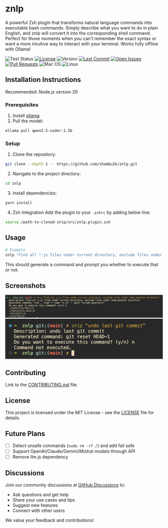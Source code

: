 # znlp
A powerful Zsh plugin that transforms natural language commands into executable bash commands. Simply describe what you want to do in plain English, and znlp will convert it into the corresponding shell command. Perfect for those moments when you can't remember the exact syntax or want a more intuitive way to interact with your terminal.
Works fully offline with Ollama!

![Test Status](https://github.com/shambu2k/znlp/actions/workflows/tests.yml/badge.svg)
[![License](https://img.shields.io/badge/license-MIT-blue)](LICENSE)
![Version](https://img.shields.io/badge/version-1.0.0-blue)
[![Last Commit](https://img.shields.io/github/last-commit/shambu2k/znlp)](https://github.com/shambu2k/znlp/commits/main/)
[![Open Issues](https://img.shields.io/github/issues/shambu2k/znlp)](https://github.com/shambu2k/znlp/issues)
[![Pull Requests](https://img.shields.io/github/issues-pr/shambu2k/znlp)](https://github.com/shambu2k/znlp/pulls)
![Mac OS](https://img.shields.io/badge/mac%20os-000000?style=for-the-badge&logo=apple&logoColor=white)
![Linux](https://img.shields.io/badge/Linux-FCC624?style=for-the-badge&logo=linux&logoColor=black)

<!-- ## Table of Contents
- [Installation Instructions](#installation-instructions)
- [Usage](#usage)
- [Features](#features)
- [Screenshots](#screenshots)
- [Contributing](#contributing)
- [License](#license)
- [Acknowledgements](#acknowledgements)
- [Future Plans](#future-plans) -->

## Installation Instructions

Recommended: Node.js version 20

### Prerequisites
1. Install [ollama](https://ollama.com/download)
2. Pull the model:
```bash
ollama pull qwen2.5-coder:1.5b
```

### Setup
1. Clone the repository:
```bash
git clone --depth 1 -- https://github.com/shambu2k/znlp.git
```

2. Navigate to the project directory:
```bash
cd znlp
```

3. Install dependencies:
```bash
yarn install
```

4. Zsh Integration
Add the plugin to your `.zshrc` by adding below line:
```bash
source /path-to-cloned-znlp/src/znlp.plugin.zsh
```

## Usage
```bash
# Example
znlp "Find all *.js files under current directory, exclude files under node_modules directory"
```
This should generate a command and prompt you whether to execute that or not.

<!--
## Features
Highlight key features of the project.
- Feature 1
- Feature 2
- Feature 3 -->

## Screenshots
![Screenshot 1](./znlp1.png)
![Screenshot 2](./znlp2.png)

## Contributing
Link to the [CONTRIBUTING.md](CONTRIBUTING.md) file.

## License
This project is licensed under the MIT License - see the [LICENSE](LICENSE) file for details.

## Future Plans
- [ ] Detect unsafe commands (`sudo rm -rf /`) and add fail safe
- [ ] Support OpenAI/Claude/Gemini/Mistral models through API
- [ ] Remove llm.js dependency

## Discussions
Join our community discussions at [GitHub Discussions](https://github.com/shambu2k/znlp/discussions/) to:
- Ask questions and get help
- Share your use cases and tips
- Suggest new features
- Connect with other users

We value your feedback and contributions!
